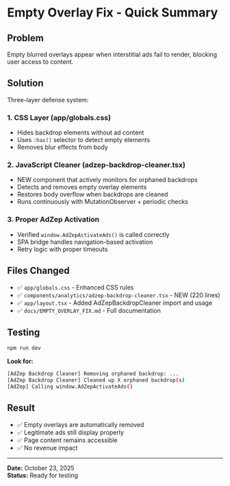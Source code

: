 <!-- markdownlint-disable MD033 MD041 MD036 -->

# Empty Overlay Fix - Quick Summary

## Problem

Empty blurred overlays appear when interstitial ads fail to render, blocking user access to content.

## Solution

Three-layer defense system:

### 1. CSS Layer (app/globals.css)

- Hides backdrop elements without ad content
- Uses `:has()` selector to detect empty elements
- Removes blur effects from body

### 2. JavaScript Cleaner (adzep-backdrop-cleaner.tsx)

- NEW component that actively monitors for orphaned backdrops
- Detects and removes empty overlay elements
- Restores body overflow when backdrops are cleaned
- Runs continuously with MutationObserver + periodic checks

### 3. Proper AdZep Activation

- Verified `window.AdZepActivateAds()` is called correctly
- SPA bridge handles navigation-based activation
- Retry logic with proper timeouts

## Files Changed

- ✅ `app/globals.css` - Enhanced CSS rules
- ✅ `components/analytics/adzep-backdrop-cleaner.tsx` - NEW (220 lines)
- ✅ `app/layout.tsx` - Added AdZepBackdropCleaner import and usage
- ✅ `docs/EMPTY_OVERLAY_FIX.md` - Full documentation

## Testing

```bash
npm run dev
```

**Look for:**

```bash
[AdZep Backdrop Cleaner] Removing orphaned backdrop: ...
[AdZep Backdrop Cleaner] Cleaned up X orphaned backdrop(s)
[AdZep] Calling window.AdZepActivateAds()
```

## Result

- ✅ Empty overlays are automatically removed
- ✅ Legitimate ads still display properly
- ✅ Page content remains accessible
- ✅ No revenue impact

---

**Date:** October 23, 2025  
**Status:** Ready for testing
